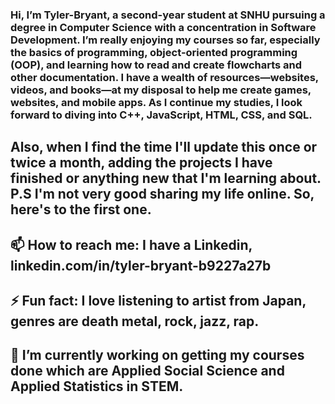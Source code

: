 ### Hi, I’m Tyler-Bryant, a second-year student at SNHU pursuing a degree in Computer Science with a concentration in Software Development. I’m really enjoying my courses so far, especially the basics of programming, object-oriented programming (OOP), and learning how to read and create flowcharts and other documentation. I have a wealth of resources—websites, videos, and books—at my disposal to help me create games, websites, and mobile apps. As I continue my studies, I look forward to diving into C++, JavaScript, HTML, CSS, and SQL.


## Also, when I find the time I'll update this once or twice a month, adding the projects I have finished or anything new that I'm learning about. P.S I'm not very good sharing my life online. So, here's to the first one.
## 📫 How to reach me: I have a Linkedin, linkedin.com/in/tyler-bryant-b9227a27b
## ⚡ Fun fact: I love listening to artist from Japan, genres are death metal, rock, jazz, rap.
## 🔭 I’m currently working on getting my courses done which are Applied Social Science and Applied Statistics in STEM.


<!--
**AManiacalJester/AManiacalJester** is a ✨ _special_ ✨ repository because its `README.md` (this file) appears on your GitHub profile.

Here are some ideas to get you started:

- 🌱 I’m currently learning ...
- 👯 I’m looking to collaborate on ...
- 🤔 I’m looking for help with ...
- 💬 Ask me about ...
-->
